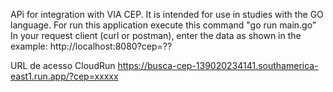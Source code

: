 APi for integration with VIA CEP. It is intended for use in studies with the GO language.
For run this application execute this command "go run main.go"
In your request client (curl or postman), enter the data as shown in the example:
http://localhost:8080?cep=??

URL de acesso CloudRun
https://busca-cep-139020234141.southamerica-east1.run.app/?cep=xxxxx
